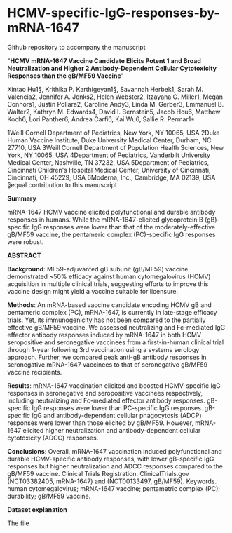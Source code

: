 # HCMV-specific-IgG-responses-by-mRNA-1647

Github repository to accompany the manuscript 

"**HCMV mRNA-1647 Vaccine Candidate Elicits Potent 1 and Broad Neutralization and Higher 2 Antibody-Dependent Cellular Cytotoxicity Responses than the gB/MF59 Vaccine**"

Xintao Hu1§, Krithika P. Karthigeyan1§, Savannah Herbek1, Sarah M. Valencia2, Jennifer A. Jenks2, Helen Webster2, Itzayana G. Miller1, Megan Connors1, Justin Pollara2, Caroline Andy3, Linda M. Gerber3, Emmanuel B. Walter2, Kathryn M. Edwards4, David I. Bernstein5, Jacob Hou6, Matthew Koch6, Lori Panther6, Andrea Carfi6, Kai Wu6, Sallie R. Permar1*

1Weill Cornell Department of Pediatrics, New York, NY 10065, USA
2Duke Human Vaccine Institute, Duke University Medical Center, Durham, NC 27710, USA
3Weill Cornell Department of Population Health Sciences, New York, NY 10065, USA
4Department of Pediatrics, Vanderbilt University Medical Center, Nashville, TN 37232, USA
5Department of Pediatrics, Cincinnati Children's Hospital Medical Center, University of Cincinnati, Cincinnati, OH 45229, USA
6Moderna, Inc., Cambridge, MA 02139, USA 
§equal contribution to this manuscript

**Summary** 

mRNA-1647 HCMV vaccine elicited polyfunctional and durable antibody responses in humans. While the mRNA-1647-elicited glycoprotein B (gB)-specific IgG responses were lower than that of the moderately-effective gB/MF59 vaccine, the pentameric complex (PC)-specific IgG responses were robust. 

**ABSTRACT** 

**Background**: MF59-adjuvanted gB subunit (gB/MF59) vaccine demonstrated ~50% efficacy against human cytomegalovirus (HCMV) acquisition in multiple clinical trials, suggesting efforts to improve this vaccine design might yield a vaccine suitable for licensure. 

**Methods**: An mRNA-based vaccine candidate encoding HCMV gB and pentameric complex (PC), mRNA-1647, is currently in late-stage efficacy trials. Yet, its immunogenicity has not been compared to the partially effective gB/MF59 vaccine. We assessed neutralizing and Fc-mediated IgG effector antibody responses induced by mRNA-1647 in both HCMV seropositive and seronegative vaccinees from a first-in-human clinical trial through 1-year following 3rd vaccination using a systems serology approach. Further, we compared peak anti-gB antibody responses in seronegative mRNA-1647 vaccinees to that of seronegative gB/MF59 vaccine recipients. 

**Results**: mRNA-1647 vaccination elicited and boosted HCMV-specific IgG responses in seronegative and seropositive vaccinees respectively, including neutralizing and Fc-mediated effector antibody responses. gB-specific IgG responses were lower than PC-specific IgG responses. gB-specific IgG and antibody-dependent cellular phagocytosis (ADCP) responses were lower than those elicited by gB/MF59. However, mRNA-1647 elicited higher neutralization and antibody-dependent cellular cytotoxicity (ADCC) responses. 

**Conclusions**: Overall, mRNA-1647 vaccination induced polyfunctional and durable HCMV-specific antibody responses, with lower gB-specific IgG responses but higher neutralization and ADCC responses compared to the gB/MF59 vaccine.
Clinical Trials Registration. ClinicalTrials.gov (NCT03382405, mRNA-1647) and (NCT00133497, gB/MF59).
Keywords. human cytomegalovirus; mRNA-1647 vaccine; pentametric complex (PC); durability; gB/MF59 vaccine.

**Dataset explanation**

The file 
